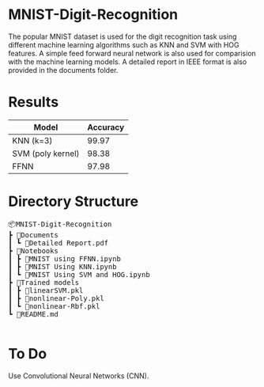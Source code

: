 # MNIST-Digit-Recognition

The popular MNIST dataset is used for the digit recognition task using different machine learning algorithms such as KNN and SVM with HOG features. A simple feed forward neural network is also used for comparision with the machine learning models. A detailed report in IEEE format is also provided in the documents folder.

# Results

| Model             | Accuracy |
| ----------------- | -------- |
| KNN (k=3)         | 99.97    |
| SVM (poly kernel) | 98.38    |
| FFNN              | 97.98    |

# Directory Structure

<pre>
📦MNIST-Digit-Recognition
┣ 📂Documents
┃ ┗ 📜Detailed Report.pdf
┣ 📂Notebooks
┃ ┣ 📜MNIST using FFNN.ipynb
┃ ┣ 📜MNIST Using KNN.ipynb
┃ ┗ 📜MNIST Using SVM and HOG.ipynb
┣ 📂Trained models
┃ ┣ 📜linearSVM.pkl
┃ ┣ 📜nonlinear-Poly.pkl
┃ ┗ 📜nonlinear-Rbf.pkl
┗ 📜README.md
 </pre>

# To Do

Use Convolutional Neural Networks (CNN).
